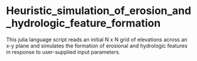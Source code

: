 # Heuristic_simulation_of_erosion_and_hydrologic_feature_formation
This julia language script reads an initial N x N grid of elevations across an x-y plane and simulates the formation of erosional and hydrologic features in response to user-supplied input parameters.
